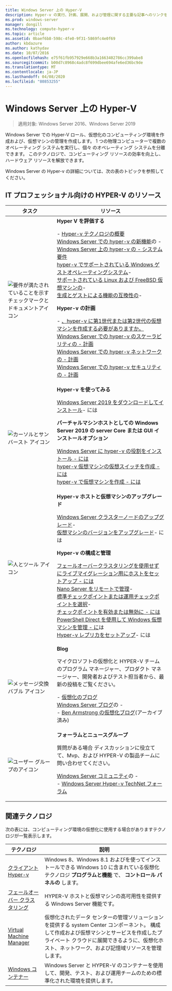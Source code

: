 ```yaml
---
title: Windows Server 上の Hyper-V
description: Hyper-v の実行、計画、展開、および管理に関する主要な記事へのリンクを提供します。
ms.prod: windows-server
manager: dongill
ms.technology: compute-hyper-v
ms.topic: article
ms.assetid: 0baef6b8-598c-4fe0-9f31-5869fc4e0f69
author: kbdazure
ms.author: kathydav
ms.date: 10/07/2016
ms.openlocfilehash: e75f61fb957929e668b3a1663402786cc399abe8
ms.sourcegitcommit: b00d7c8968c4adc8f699dbee694afe6ed36bc9de
ms.translationtype: MT
ms.contentlocale: ja-JP
ms.lasthandoff: 04/08/2020
ms.locfileid: "80853255"
---
```

# <a name="hyper-v-on-windows-server"></a>Windows Server 上の Hyper-V

>適用対象: Windows Server 2016、Windows Server 2019

Windows Server での Hyper-V ロール、仮想化のコンピューティング環境を作成および、仮想マシンの管理を作成します。 1 つの物理コンピューターで複数のオペレーティング システムを実行し、個々 のオペレーティング システムを分離できます。 このテクノロジで、コンピューティング リソースの効率を向上し、ハードウェア リソースを解放できます。

Windows Server の Hyper-v の詳細については、次の表のトピックを参照してください。

## <a name="hyper-v-resources-for-it-pros"></a>IT プロフェッショナル向けの HYPER-V のリソース

|タスク |リソース|
|---|---|
|![要件が満たされていることを示すチェックマークとドキュメントアイコン](media/All_Symbols_MeetsRequirements.png)|**Hyper V を評価する**<p>- [Hyper-v テクノロジの概要](Hyper-V-Technology-Overview.md)<br />[Windows Server での hyper-v の新機能](What-s-new-in-Hyper-V-on-Windows.md)の - <br />[Windows Server 上の hyper-v の - システム要件](System-requirements-for-Hyper-V-on-Windows.md)<br />[hyper-v でサポートされている Windows ゲストオペレーティングシステム](Supported-Windows-guest-operating-systems-for-Hyper-V-on-Windows.md)-  <br />[サポートされている Linux および FreeBSD 仮想マシンの](Supported-Linux-and-FreeBSD-virtual-machines-for-Hyper-V-on-Windows.md)- <br />[生成とゲストによる機能の互換性の](Hyper-V-feature-compatibility-by-generation-and-guest.md)-  <p>**Hyper-v の計画**<p>- [、hyper-v に第1世代または第2世代の仮想マシンを作成する必要がありますか。](plan/Should-I-create-a-generation-1-or-2-virtual-machine-in-Hyper-V.md) <br />[Windows Server での hyper-v のスケーラビリティの - 計画](plan/plan-hyper-v-scalability-in-windows-server.md) <br />[Windows Server での hyper-v ネットワークの - 計画](plan/plan-hyper-v-networking-in-windows-server.md) <br />[Windows Server での hyper-v セキュリティの - 計画](plan/plan-hyper-v-security-in-windows-server.md)|
|![カーソルとサンバースト アイコン](media/All_Symbols_GetStarted.png)|**Hyper-v を使ってみる**<p>[Windows Server 2019 をダウンロードしてインストール](https://www.microsoft.com/evalcenter/evaluate-windows-server-2019)- には<p>**バーチャルマシンホストとしての Windows Server 2019 の server Core または GUI インストールオプション**<p>[Windows Server に hyper-v の役割をインストール - には](get-started/Install-the-Hyper-V-role-on-Windows-Server.md)<br />[hyper-v 仮想マシンの仮想スイッチを作成 - には](get-started/Create-a-virtual-switch-for-Hyper-V-virtual-machines.md)<br />[hyper-v で仮想マシンを作成 - には](get-started/Create-a-virtual-machine-in-Hyper-V.md)|
|![人とツール アイコン](media/All_Symbols_Administrator.png)|**Hyper-v ホストと仮想マシンのアップグレード**<p>[Windows Server クラスターノードのアップグレード](../../failover-clustering/Cluster-Operating-System-Rolling-Upgrade.md)- <br />[仮想マシンのバージョンをアップグレード](deploy/Upgrade-virtual-machine-version-in-Hyper-V-on-Windows-or-Windows-Server.md)- には<p>**Hyper-v の構成と管理**<p>[フェールオーバークラスタリングを使用せずにライブマイグレーション用にホストをセットアップ - には](deploy/Set-up-hosts-for-live-migration-without-Failover-Clustering.md)<br />[Nano Server をリモートで管理](../../get-started/manage-nano-server.md)- <br />[標準チェックポイントまたは運用チェックポイントを選択](manage/Choose-between-standard-or-production-checkpoints-in-Hyper-V.md)- <br />[チェックポイントを有効または無効に - には](manage/Enable-or-disable-checkpoints-in-Hyper-V.md)<br />[PowerShell Direct を使用して Windows 仮想マシンを管理 - に](manage/Manage-Windows-virtual-machines-with-PowerShell-Direct.md)は<br />[Hyper-v レプリカをセットアップ](manage/Set-up-Hyper-V-Replica.md)- には|
|![メッセージ交換バブル アイコン](media/All_Symbols_Chat.png)|**Blog**<p>マイクロソフトの仮想化と HYPER-V チームのプログラム マネージャー、プロダクト マネージャー、開発者およびテスト担当者から、最新の投稿をご覧ください。<p>- [仮想化のブログ](https://blogs.technet.com/b/virtualization/)<br />[Windows Server ブログ](https://blogs.technet.com/b/windowsserver/)の - <br />- [Ben Armstrong の仮想化ブログ](https://blogs.msdn.com/b/virtual_pc_guy/)(アーカイブ済み)|
|![ユーザー グループのアイコン](media/All_Symbols_Users_Group.png)|**フォーラムとニュースグループ**<p>質問がある場合 ディスカッションに役立てて、Mvp、および HYPER-V の製品チームに問い合わせてください。<p>[Windows Server コミュニティ](https://techcommunity.microsoft.com/t5/Windows-Server/ct-p/Windows-Server)の - <br />- [Windows Server Hyper-v TechNet フォーラム](https://social.technet.microsoft.com/Forums/windowsserver/home?forum=winserverhyperv)|

## <a name="related-technologies"></a>関連テクノロジ

次の表には、コンピューティング環境の仮想化に使用する場合がありますテクノロジが一覧表示します。

|テクノロジ|説明|
|--------------|---------------|
|[クライアント Hyper-v](https://docs.microsoft.com/virtualization/hyper-v-on-windows/index)|Windows 8、Windows 8.1 およびを使ってインストールできる Windows 10 に含まれている仮想化テクノロジ **プログラムと機能** で、 **コントロール パネルの** します。|
|[フェールオーバー クラスタリング](https://docs.microsoft.com/windows-server/failover-clustering/whats-new-in-failover-clustering)|HYPER-V ホストと仮想マシンの高可用性を提供する Windows Server 機能です。|
|[Virtual Machine Manager](https://docs.microsoft.com/system-center/vmm/overview)|仮想化されたデータ センターの管理ソリューションを提供する system Center コンポーネント。 構成して作成および仮想マシンとサービスを作成したプライベート クラウドに展開できるように、仮想化ホスト、ネットワーク、および記憶域リソースを管理します。|
|[Windows コンテナー](https://docs.microsoft.com/virtualization/windowscontainers/)|Windows Server と HYPER-V のコンテナーを使用して、開発、テスト、および運用チームのための標準化された環境を提供します。|